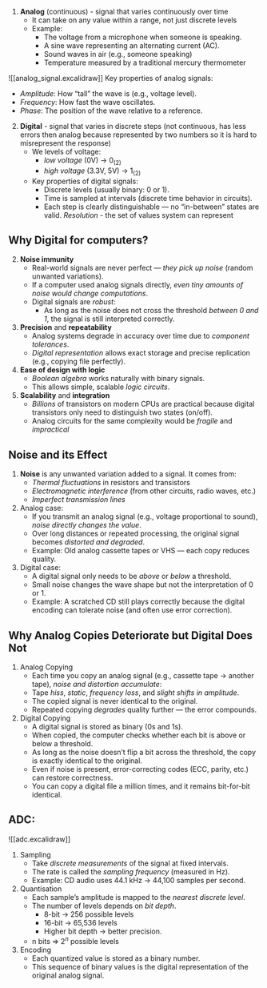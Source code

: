 1. **Analog** (continuous) -  signal that varies continuously over time
	- It can take on any value within a range, not just discrete levels
	- Example:
		- The voltage from a microphone when someone is speaking.
		- A sine wave representing an alternating current (AC).
		- Sound waves in air (e.g., someone speaking)
		- Temperature measured by a traditional mercury thermometer
	
![[analog_signal.excalidraw]]
Key properties of analog signals:
- *Amplitude*: How “tall” the wave is (e.g., voltage level).
- *Frequency*: How fast the wave oscillates.
- *Phase*: The position of the wave relative to a reference.

2. **Digital**  -  signal that varies in discrete steps (not continuous, has less errors then analog because represented by two numbers so it is hard to misrepresent the response) 
	- We levels of voltage: 
		- *low voltage* (0V) -> $0_{(2)}$
		- *high voltage* (3.3V, 5V) -> $1_{(2)}$
	- Key properties of digital signals:
		- Discrete levels (usually binary: 0 or 1).
		- Time is sampled at intervals (discrete time behavior in circuits).
		- Each step is clearly distinguishable — no “in-between” states are valid.
	*Resolution* - the set of values system can represent
	
## Why Digital  for computers?
2.  **Noise immunity**
	- Real-world signals are never perfect — *they pick up noise* (random unwanted variations).
	- If a computer used analog signals directly, *even tiny amounts of noise would change computations*.
	- Digital signals are *robust*:
		- As long as the noise does not cross the threshold *between 0 and 1*, the signal is still interpreted correctly.
3. **Precision** and **repeatability** 
	- Analog systems degrade in accuracy over time due to *component tolerances*.
	- *Digital representation* allows exact storage and precise replication (e.g., copying file perfectly).
4. **Ease of design with logic**
	- *Boolean algebra* works naturally with binary signals.
	- This allows simple, scalable *logic circuits*.
5. **Scalability** and **integration**
	- *Billions* of transistors on modern CPUs are practical because digital transistors only need to distinguish two states (on/off).
	- Analog circuits for the same complexity would be *fragile* and *impractical*

## Noise and its Effect
1. **Noise** is any unwanted variation added to a signal. It comes from:
	- *Thermal fluctuations* in resistors and transistors
	- *Electromagnetic interference* (from other circuits, radio waves, etc.)
	- *Imperfect transmission lines*
2.  Analog case:
	- If you transmit an analog signal (e.g., voltage proportional to sound), *noise directly changes the value*.
	- Over long distances or repeated processing, the original signal becomes *distorted and degraded*.
	- Example: Old analog cassette tapes or VHS — each copy reduces quality.
3. Digital case:
	- A digital signal only needs to be *above* or *below* a threshold.
	- Small noise changes the wave shape but not the interpretation of 0 or 1.
	- Example: A scratched CD still plays correctly because the digital encoding can tolerate noise (and often use error correction).

## Why Analog Copies Deteriorate but Digital Does Not
 1. Analog Copying
	- Each time you copy an analog signal (e.g., cassette tape → another tape), *noise and distortion accumulate*:
	- Tape *hiss*, *static*, *frequency loss*, and *slight shifts in amplitude*.
	- The copied signal is never identical to the original.
	- Repeated copying *degrades* quality further — the error compounds.
2. Digital Copying
	- A digital signal is stored as binary (0s and 1s).
	- When copied, the computer checks whether each bit is above or below a threshold.
	- As long as the noise doesn’t flip a bit across the threshold, the copy is exactly identical to the original.
	- Even if noise is present, error-correcting codes (ECC, parity, etc.) can restore correctness.
	- You can copy a digital file a million times, and it remains bit-for-bit identical.
## ADC:
![[adc.excalidraw]]
1. Sampling
	- Take *discrete measurements* of the signal at fixed intervals.
	- The rate is called the *sampling frequency* (measured in Hz).
	- Example: CD audio uses 44.1 kHz → 44,100 samples per second.
2. Quantisation
	- Each sample’s amplitude is mapped to the *nearest discrete level*.
	- The number of levels depends on *bit depth*.
		- 8-bit → 256 possible levels
		- 16-bit → 65,536 levels
		- Higher bit depth → better precision. 
	- n bits => $2^n$ possible levels
3. Encoding
	- Each quantized value is stored as a binary number.
	- This sequence of binary values is the digital representation of the original analog signal.
